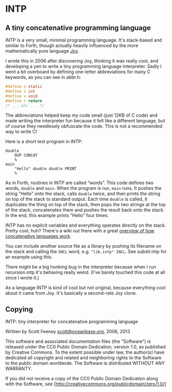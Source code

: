 # INTP

## A tiny concatenative programming language

INTP is a very small, minimal programming language. It's stack-based and similar to Forth, though actually heavily influenced by the more mathematically pure language [Joy](https://en.wikipedia.org/wiki/Joy_%28programming_language%29).

I wrote this in 2006 after discovering Joy, thinking it was really cool, and developing a yen to write a tiny programming language interpreter. Sadly I went a bit overboard by defining one-letter abbreviations for many C keywords, as you can see in abbr.h:

```c
#define s static
#define i int
#define v void
#define r return
/* ... etc ... */
```

The abbreviations helped keep my code small (just 12KB of C code) and made writing the interpreter fun because it felt like a different language, but of course they needlessly obfuscate the code. This is not a recommended way to write C!

Here is a short test program in INTP:

```
double
	DUP CONCAT
	%
main
	"Hello" double double PRINT
	%
```

As in Forth, routines in INTP are called “words”. This code defines two words, `double` and `main`. When the program is run, `main` runs. It pushes the string “Hello” onto the stack, calls `double` twice, and then prints the string on top of the stack to standard output. Each time `double` is called, it duplicates the thing on top of the stack, then pops the two strings at the top of the stack, concatenates them and pushes the result back onto the stack. In the end, this example prints “Hello” four times.

INTP has no explicit variables and everything operates directly on the stack. Pretty cool, huh? There's a wiki out there with a great [overview of how concatenative languages work](http://concatenative.org/wiki/view/Concatenative%20language).

You can include another source file as a library by pushing its filename on the stack and calling the `INCL` word, e.g. `"lib.intp" INCL`. See substr.intp for an example using this.

There might be a big honking bug in the interpreter because when I run recursion.intp it's behaving really weird. (I've barely touched this code at all since I wrote it.)

As a language INTP is kind of cool but not original, because everything cool about it came from Joy. It's basically a second-rate Joy clone.



## Copying

INTP: tiny interpreter for concatenative programming language

Written by Scott Feeney <scott@oceanbase.org>, 2006, 2013

This software and associated documentation files (the "Software") is
released under the CC0 Public Domain Dedication, version 1.0, as
published by Creative Commons. To the extent possible under law, the
author(s) have dedicated all copyright and related and neighboring
rights to the Software to the public domain worldwide. The Software is
distributed WITHOUT ANY WARRANTY.

If you did not receive a copy of the CC0 Public Domain Dedication
along with the Software, see
[http://creativecommons.org/publicdomain/zero/1.0/]
